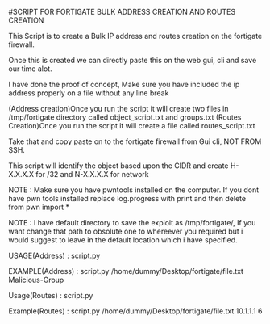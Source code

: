 #SCRIPT FOR FORTIGATE BULK ADDRESS CREATION AND ROUTES CREATION

This Script is to create a Bulk IP address and routes creation on the fortigate firewall.

Once this is created we can directly paste this on the web gui, cli and save our time alot.


I have done the proof of concept, Make sure you have included the ip address properly on a file without any line break


(Address creation)Once you run the script it will create two files in /tmp/fortigate directory called object_script.txt and groups.txt
(Routes Creation)Once you run the script it will create a file called routes_script.txt

Take that and copy paste on to the fortigate firewall from Gui cli, NOT FROM SSH.

This script will identify the object based upon the CIDR and create H-X.X.X.X for /32 and N-X.X.X.X for network


NOTE : Make sure you have pwntools installed on the computer. If you dont have pwn tools installed replace log.progress with print and then delete from pwn import *

NOTE : I have default directory to save the exploit as /tmp/fortigate/, If you want change that path to obsolute one to whereever you required but i would suggest to leave in the default location which i have specified.

USAGE(Address) : script.py <absolute path to ip address file> <group name>
        
EXAMPLE(Address) : script.py /home/dummy/Desktop/fortigate/file.txt Malicious-Group
        
Usage(Routes) : script.py <absolute path to ip address file> <gateway ip address> <destination interface port number>

Example(Routes) : script.py /home/dummy/Desktop/fortigate/file.txt 10.1.1.1 6
        
